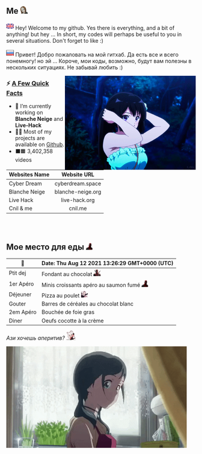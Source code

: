 ## **Me**  <img src="pic/5869_TakagiShhh.gif" height="20">

<img src="./icon/en.png" height="20"> Hey! Welcome to my github. Yes there is everything, and a bit of anything! but hey ... In short, my codes will perhaps be useful to you in several situations. Don't forget to like :)

<img src="./icon/ru.png" height="20"> Привет! Добро пожаловать на мой гитхаб. Да есть все и всего понемногу! но эй ... Короче, мои коды, возможно, будут вам полезны в нескольких ситуациях. Не забывай любить :)
 

<img src="pic/alice.gif" align="right" height="250">

<h3>⚡️ <u>A Few Quick Facts</u></h3>
<ul>
<li>🔭 I’m currently working on <b>Blanche Neige</b> and <b>Live-Hack</b></li>
<li>👨‍💻 Most of my projects are available on <a href="https://github.com/Sn0wAlice">Github</a>.</li>
<li>⬛️🟧 3,402,358 videos</li>
</ul>

| Websites Name | Website URL |
| -------------- | :---------: |
| Cyber Dream | cyberdream.space |
| Blanche Neige | blanche-neige.org |
| Live Hack | live-hack.org |
| Cnil & me | cnil.me |

<br>
<br>


## **Мое место для еды** <img src="pic/Deadpool_aw_shock.gif" height="20">

| 📆 | Date: Thu Aug 12 2021 13:26:29 GMT+0000 (UTC) | 
| ---- | :--- | 
| Ptit dej | Fondant au chocolat <img src='pic/Deadpool_heart_love.gif' height='20'> | 
| 1er Apéro | Minis croissants apéro au saumon fumé <img src='pic/Deadpool_aw_shock.gif' height='20'> | 
| Déjeuner | Pizza au poulet <img src='pic/734622115159867473.gif' height='20'> | 
| Gouter | Barres de céréales au chocolat blanc | 
| 2em Apéro | Bouchée de foie gras | 
| Diner | Oeufs cocotte à la crème |

*Ази хочешь аперитив?* <img src="pic/8395_CerberusFastTap.gif" height="25">

<img src="pic/L4IXI1XdroF0dGnNJN.gif">
